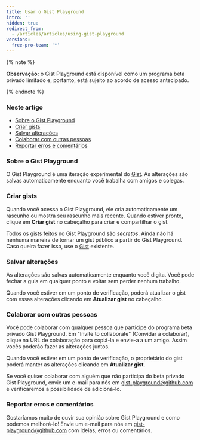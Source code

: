 ```yaml
---
title: Usar o Gist Playground
intro: ''
hidden: true
redirect_from:
  - /articles/articles/using-gist-playground
versions:
  free-pro-team: '*'
---
```


{% note %}

**Observação:** o Gist Playground está disponível como um programa beta privado limitado e, portanto, está sujeito ao acordo de acesso antecipado.

{% endnote %}

### Neste artigo
- [Sobre o Gist Playground](#about-gist-playground)
- [Criar gists](#creating-new-gists)
- [Salvar alterações](#saving-your-changes)
- [Colaborar com outras pessoas](#collaborating-with-others)
- [Reportar erros e comentários](#reporting-bugs-and-feedback)

### Sobre o Gist Playground
O Gist Playground é uma iteração experimental do [Gist](https://gist.github.com/). As alterações são salvas automaticamente enquanto você trabalha com amigos e colegas.

### Criar gists
Quando você acessa o Gist Playground, ele cria automaticamente um rascunho ou mostra seu rascunho mais recente. Quando estiver pronto, clique em **Criar gist** no cabeçalho para criar e compartilhar o gist.

Todos os gists feitos no Gist Playground são *secretos*. Ainda não há nenhuma maneira de tornar um gist público a partir do Gist Playground. Caso queira fazer isso, use o [Gist](https://gist.github.com/) existente.

### Salvar alterações
As alterações são salvas automaticamente enquanto você digita. Você pode fechar a guia em qualquer ponto e voltar sem perder nenhum trabalho.

Quando você estiver em um ponto de verificação, poderá atualizar o gist com essas alterações clicando em **Atualizar gist** no cabeçalho.

### Colaborar com outras pessoas
Você pode colaborar com qualquer pessoa que participe do programa beta privado Gist Playground. Em "Invite to collaborate" (Convidar a colaborar), clique na URL de colaboração para copiá-la e envie-a a um amigo. Assim vocês poderão fazer as alterações juntos.

Quando você estiver em um ponto de verificação, o proprietário do gist poderá manter as alterações clicando em **Atualizar gist**.

Se você quiser colaborar com alguém que não participa do beta privado Gist Playground, envie um e-mail para nós em [gist-playground@github.com](mailto:gist-playground@github.com) e verificaremos a possibilidade de adicioná-lo.

### Reportar erros e comentários
Gostaríamos muito de ouvir sua opinião sobre Gist Playground e como podemos melhorá-lo! Envie um e-mail para nós em [gist-playground@github.com](mailto:gist-playground@github.com) com ideias, erros ou comentários.
